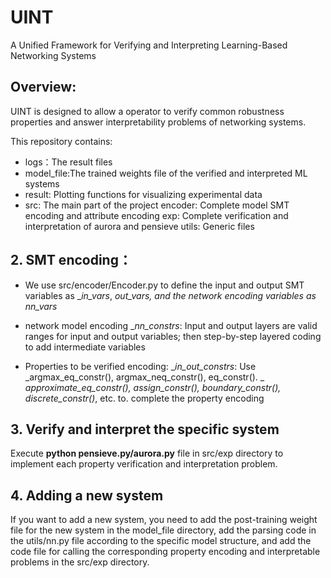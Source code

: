 # UINT
A Unified Framework for Verifying and Interpreting Learning-Based Networking Systems


## **Overview:**
UINT is designed to allow a operator to verify common robustness properties and answer interpretability problems of networking systems.

This repository contains:
- logs：The result files
- model_file:The trained weights file of the verified and interpreted ML systems
- result: Plotting functions for visualizing experimental data
- src: The main part of the project
   encoder: Complete model SMT encoding and attribute encoding
   exp: Complete verification and interpretation of aurora and pensieve
   utils: Generic files


## **2. SMT encoding：**
- We use src/encoder/Encoder.py to define the input and output SMT variables as __in_vars_, __out_vars_, and the network encoding variables as_ _nn_vars_
- network model encoding __nn_constrs_:
Input and output layers are valid ranges for input and output variables; 
then step-by-step layered coding to add intermediate variables

- Properties to be verified encoding: __in_out_constrs_:
Use _argmax_eq_constr(), argmax_neq_constr(), eq_constr(). _
_approximate_eq_constr(), assign_constr(), boundary_constr(), discrete_constr()_, etc. to.  complete the property encoding

## **3. Verify and interpret the specific system**
Execute **python pensieve.py/aurora.py** file in src/exp directory to implement each property verification and interpretation problem.

## **4. Adding a new system**
If you want to add a new system, you need to add the post-training weight file for the new system in the model_file directory, add the parsing code in the utils/nn.py file according to the specific model structure, and add the code file for calling the corresponding property encoding and interpretable problems in the src/exp directory.


